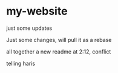 # my-website

just some updates

Just some changes, will pull it as a rebase

all together a new readme at 2:12, conflict

telling haris
